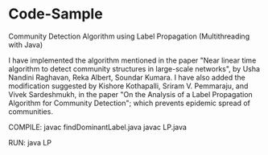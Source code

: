 # Code-Sample
Community Detection Algorithm using Label Propagation (Multithreading with Java)

I have implemented the algorithm mentioned in the paper "Near linear time algorithm to detect community structures in large-scale networks", by Usha Nandini Raghavan, Reka Albert, Soundar Kumara.
I have also added the modification suggested by Kishore Kothapalli, Sriram V. Pemmaraju, and Vivek Sardeshmukh, in the paper "On the Analysis of a Label Propagation Algorithm for Community Detection"; which prevents epidemic spread of communities.


COMPILE: 
javac findDominantLabel.java
javac LP.java

RUN:
java LP
